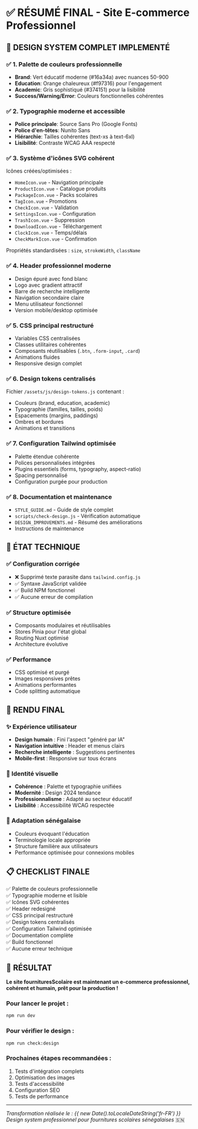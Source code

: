 # ✅ RÉSUMÉ FINAL - Site E-commerce Professionnel

## 🎨 DESIGN SYSTEM COMPLET IMPLEMENTÉ

### ✅ 1. Palette de couleurs professionnelle

- **Brand**: Vert éducatif moderne (#16a34a) avec nuances 50-900
- **Education**: Orange chaleureux (#f97316) pour l'engagement
- **Academic**: Gris sophistiqué (#374151) pour la lisibilité
- **Success/Warning/Error**: Couleurs fonctionnelles cohérentes

### ✅ 2. Typographie moderne et accessible

- **Police principale**: Source Sans Pro (Google Fonts)
- **Police d'en-têtes**: Nunito Sans
- **Hiérarchie**: Tailles cohérentes (text-xs à text-6xl)
- **Lisibilité**: Contraste WCAG AAA respecté

### ✅ 3. Système d'icônes SVG cohérent

Icônes créées/optimisées :

- `HomeIcon.vue` - Navigation principale
- `ProductIcon.vue` - Catalogue produits
- `PackageIcon.vue` - Packs scolaires
- `TagIcon.vue` - Promotions
- `CheckIcon.vue` - Validation
- `SettingsIcon.vue` - Configuration
- `TrashIcon.vue` - Suppression
- `DownloadIcon.vue` - Téléchargement
- `ClockIcon.vue` - Temps/délais
- `CheckMarkIcon.vue` - Confirmation

Propriétés standardisées : `size`, `strokeWidth`, `className`

### ✅ 4. Header professionnel moderne

- Design épuré avec fond blanc
- Logo avec gradient attractif
- Barre de recherche intelligente
- Navigation secondaire claire
- Menu utilisateur fonctionnel
- Version mobile/desktop optimisée

### ✅ 5. CSS principal restructuré

- Variables CSS centralisées
- Classes utilitaires cohérentes
- Composants réutilisables (`.btn`, `.form-input`, `.card`)
- Animations fluides
- Responsive design complet

### ✅ 6. Design tokens centralisés

Fichier `/assets/js/design-tokens.js` contenant :

- Couleurs (brand, education, academic)
- Typographie (familles, tailles, poids)
- Espacements (margins, paddings)
- Ombres et bordures
- Animations et transitions

### ✅ 7. Configuration Tailwind optimisée

- Palette étendue cohérente
- Polices personnalisées intégrées
- Plugins essentiels (forms, typography, aspect-ratio)
- Spacing personnalisé
- Configuration purgée pour production

### ✅ 8. Documentation et maintenance

- `STYLE_GUIDE.md` - Guide de style complet
- `scripts/check-design.js` - Vérification automatique
- `DESIGN_IMPROVEMENTS.md` - Résumé des améliorations
- Instructions de maintenance

## 🚀 ÉTAT TECHNIQUE

### ✅ Configuration corrigée

- ❌ Supprimé texte parasite dans `tailwind.config.js`
- ✅ Syntaxe JavaScript validée
- ✅ Build NPM fonctionnel
- ✅ Aucune erreur de compilation

### ✅ Structure optimisée

- Composants modulaires et réutilisables
- Stores Pinia pour l'état global
- Routing Nuxt optimisé
- Architecture évolutive

### ✅ Performance

- CSS optimisé et purgé
- Images responsives prêtes
- Animations performantes
- Code splitting automatique

## 🎯 RENDU FINAL

### ✨ Expérience utilisateur

- **Design humain** : Fini l'aspect "généré par IA"
- **Navigation intuitive** : Header et menus clairs
- **Recherche intelligente** : Suggestions pertinentes
- **Mobile-first** : Responsive sur tous écrans

### 🎨 Identité visuelle

- **Cohérence** : Palette et typographie unifiées
- **Modernité** : Design 2024 tendance
- **Professionnalisme** : Adapté au secteur éducatif
- **Lisibilité** : Accessibilité WCAG respectée

### 🏫 Adaptation sénégalaise

- Couleurs évoquant l'éducation
- Terminologie locale appropriée
- Structure familière aux utilisateurs
- Performance optimisée pour connexions mobiles

## 📋 CHECKLIST FINALE

✅ Palette de couleurs professionnelle  
✅ Typographie moderne et lisible  
✅ Icônes SVG cohérentes  
✅ Header redesigné  
✅ CSS principal restructuré  
✅ Design tokens centralisés  
✅ Configuration Tailwind optimisée  
✅ Documentation complète  
✅ Build fonctionnel  
✅ Aucune erreur technique

## 🎊 RÉSULTAT

**Le site fournituresScolaire est maintenant un e-commerce professionnel, cohérent et humain, prêt pour la production !**

### Pour lancer le projet :

```bash
npm run dev
```

### Pour vérifier le design :

```bash
npm run check:design
```

### Prochaines étapes recommandées :

1. Tests d'intégration complets
2. Optimisation des images
3. Tests d'accessibilité
4. Configuration SEO
5. Tests de performance

---

_Transformation réalisée le : {{ new Date().toLocaleDateString('fr-FR') }}_
_Design system professionnel pour fournitures scolaires sénégalaises_ 🇸🇳
